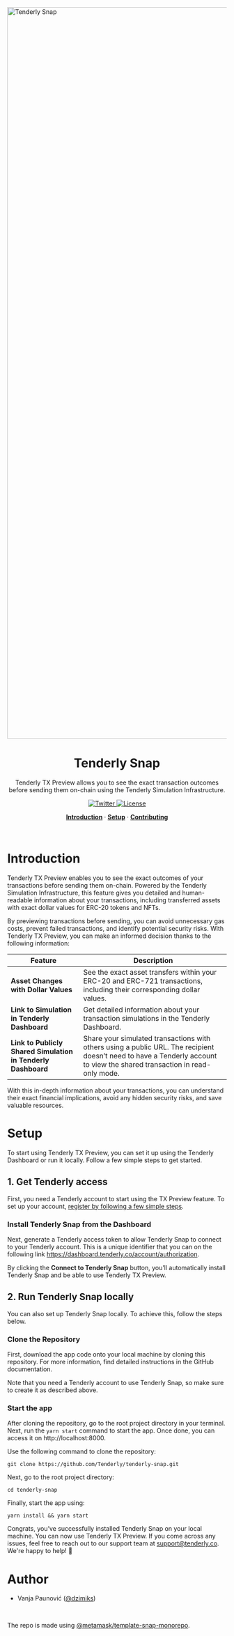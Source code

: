 <div>
  <img width="1680" alt="Tenderly Snap" src="https://github.com/Tenderly/tenderly-metamask-snap-simulate-asset-changes/assets/26412515/7b2f0a8d-8b3e-43bd-be50-1e7ddb4a0a0f">
  <h1 align="center">Tenderly Snap</h1>
</div>

<p align="center">
  Tenderly TX Preview allows you to see the exact transaction outcomes before sending them on-chain using the Tenderly Simulation Infrastructure.
</p>

<p align="center">
  <a href="https://twitter.com/TenderlyApp">
    <img src="https://img.shields.io/twitter/follow/TenderlyApp?style=flat&label=%40TenderlyApp&logo=twitter&color=0bf&logoColor=fff" alt="Twitter" />
  </a>
  <a href="https://github.com/Tenderly/tenderly-snap/blob/main/LICENSE">
    <img src="https://img.shields.io/github/license/Tenderly/tenderly-snap?label=license&logo=github&color=f80&logoColor=fff" alt="License" />
  </a>
</p>

<p align="center">
  <a href="#introduction"><strong>Introduction</strong></a> ·
  <a href="#setup"><strong>Setup</strong></a> ·
  <a href="#contributing"><strong>Contributing</strong></a>
</p>
<br/>

# Introduction

Tenderly TX Preview enables you to see the exact outcomes of your transactions before sending them on-chain. Powered by the Tenderly Simulation Infrastructure, this feature gives you detailed and human-readable information about your transactions, including transferred assets with exact dollar values for ERC-20 tokens and NFTs.

By previewing transactions before sending, you can avoid unnecessary gas costs, prevent failed transactions, and identify potential security risks. With Tenderly TX Preview, you can make an informed decision thanks to the following information:

| Feature | Description |
|---------|-------------|
| **Asset Changes with Dollar Values** | See the exact asset transfers within your ERC-20 and ERC-721 transactions, including their corresponding dollar values. |
| **Link to Simulation in Tenderly Dashboard** | Get detailed information about your transaction simulations in the Tenderly Dashboard. |
| **Link to Publicly Shared Simulation in Tenderly Dashboard** | Share your simulated transactions with others using a public URL. The recipient doesn’t need to have a Tenderly account to view the shared transaction in read-only mode. |

With this in-depth information about your transactions, you can understand their exact financial implications, avoid any hidden security risks, and save valuable resources.

# Setup

To start using Tenderly TX Preview, you can set it up using the Tenderly Dashboard or run it locally. Follow a few simple steps to get started.

## 1. Get Tenderly access

First, you need a Tenderly account to start using the TX Preview feature. To set up your account, [register by following a few simple steps](https://dashboard.tenderly.co/register).

### Install Tenderly Snap from the Dashboard

Next, generate a Tenderly access token to allow Tenderly Snap to connect to your Tenderly account. This is a unique identifier that you can on the following link https://dashboard.tenderly.co/account/authorization.

By clicking the **Connect to Tenderly Snap** button, you’ll automatically install Tenderly Snap and be able to use Tenderly TX Preview.

## 2. Run Tenderly Snap locally

You can also set up Tenderly Snap locally. To achieve this, follow the steps below.

### Clone the Repository

First, download the app code onto your local machine by cloning this repository. For more information, find detailed instructions in the GitHub documentation.

Note that you need a Tenderly account to use Tenderly Snap, so make sure to create it as described above.

### Start the app

After cloning the repository, go to the root project directory in your terminal. Next, run the `yarn start` command to start the app. Once done, you can access it on http://localhost:8000.

Use the following command to clone the repository:

```
git clone https://github.com/Tenderly/tenderly-snap.git
```

Next, go to the root project directory:

```
cd tenderly-snap
```

Finally, start the app using:

```
yarn install && yarn start
```

Congrats, you’ve successfully installed Tenderly Snap on your local machine. You can now use Tenderly TX Preview. If you come across any issues, feel free to reach out to our support team at support@tenderly.co. We're happy to help! 💜

# Author

- Vanja Paunović ([@dzimiks](https://twitter.com/dzimiks))

<br/>

The repo is made using [@metamask/template-snap-monorepo](https://github.com/MetaMask/template-snap-monorepo).
